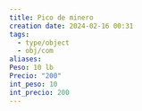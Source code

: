 ```yaml
---
title: Pico de minero
creation date: 2024-02-16 00:31
tags:
  - type/object
  - obj/com
aliases: 
Peso: 10 lb
Precio: "200"
int_peso: 10
int_precio: 200
---
```



